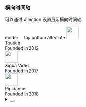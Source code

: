 ### 横向时间轴

可以通过 <yc-tag>direction</yc-tag> 设置展示横向时间轴

<div class="cell-demo vp-raw">
  <div>
    <yc-row
      align="center"
      :style="{ marginBottom: '24px' }">
      <yc-typography-text>mode: &nbsp; &nbsp;</yc-typography-text>
      <yc-radio-group
        @change="onChange"
        :modelValue="mode">
        <yc-radio value="top">top</yc-radio>
        <yc-radio value="bottom">bottom</yc-radio>
        <yc-radio value="alternate">alternate</yc-radio>
      </yc-radio-group>
    </yc-row>
    <yc-timeline
      direction="horizontal"
      pending
      :mode="mode">
      <yc-timeline-item label="2012-08">
        <yc-row :style="{ display: 'inline-flex', alignItems: 'center' }">
          <img
            width="40"
            :style="{ marginRight: '16px', marginBottom: '12px' }"
            src="https://p1-arco.byteimg.com/tos-cn-i-uwbnlip3yd/b5d834b83708a269b4562924436eac48.png~tplv-uwbnlip3yd-png.png" />
          <div :style="{ marginBottom: '12px' }">
            Toutiao
            <div :style="{ fontSize: '12px', color: '#4E5969' }">
              Founded in 2012
            </div>
          </div>
        </yc-row>
      </yc-timeline-item>
      <yc-timeline-item label="2017-05">
        <yc-row :style="{ display: 'inline-flex', alignItems: 'center' }">
          <img
            width="40"
            :style="{ marginRight: '16px', marginBottom: '12px' }"
            src="https://p1-arco.byteimg.com/tos-cn-i-uwbnlip3yd/385ed540c359ec8a9b9ce2b5fe89b098.png~tplv-uwbnlip3yd-png.png" />
          <div :style="{ marginBottom: '12px' }">
            Xigua Video
            <div :style="{ fontSize: '12px', color: '#4E5969' }">
              Founded in 2017
            </div>
          </div>
        </yc-row>
      </yc-timeline-item>
      <yc-timeline-item label="2018-07">
        <yc-row :style="{ display: 'inline-flex', alignItems: 'center' }">
          <img
            width="40"
            :style="{ marginRight: '16px', marginBottom: '12px' }"
            src="https://p1-arco.byteimg.com/tos-cn-i-uwbnlip3yd/385ed540c359ec8a9b9ce2b5fe89b098.png~tplv-uwbnlip3yd-png.png" />
          <div :style="{ marginBottom: '12px' }">
            Pipidance
            <div :style="{ fontSize: '12px', color: '#4E5969' }">
              Founded in 2018
            </div>
          </div>
        </yc-row>
      </yc-timeline-item>
    </yc-timeline>
  </div>
</div>

<script setup>
import { ref } from 'vue';
const mode = ref('top');
const onChange = (_mode) => {
  mode.value = _mode;
};
</script>

<details>
<summary>
 <button class="code-btn"  >
    <icon-code />
 </button>
</summary>

```vue
<template>
  <div>
    <yc-row
      align="center"
      :style="{ marginBottom: '24px' }">
      <yc-typography-text>mode: &nbsp; &nbsp;</yc-typography-text>
      <yc-radio-group
        @change="onChange"
        :modelValue="mode">
        <yc-radio value="top">top</yc-radio>
        <yc-radio value="bottom">bottom</yc-radio>
        <yc-radio value="alternate">alternate</yc-radio>
      </yc-radio-group>
    </yc-row>
    <yc-timeline
      direction="horizontal"
      pending
      :mode="mode">
      <yc-timeline-item label="2012-08">
        <yc-row :style="{ display: 'inline-flex', alignItems: 'center' }">
          <img
            width="40"
            :style="{ marginRight: '16px', marginBottom: '12px' }"
            src="https://p1-arco.byteimg.com/tos-cn-i-uwbnlip3yd/b5d834b83708a269b4562924436eac48.png~tplv-uwbnlip3yd-png.png" />
          <div :style="{ marginBottom: '12px' }">
            Toutiao
            <div :style="{ fontSize: '12px', color: '#4E5969' }">
              Founded in 2012
            </div>
          </div>
        </yc-row>
      </yc-timeline-item>
      <yc-timeline-item label="2017-05">
        <yc-row :style="{ display: 'inline-flex', alignItems: 'center' }">
          <img
            width="40"
            :style="{ marginRight: '16px', marginBottom: '12px' }"
            src="https://p1-arco.byteimg.com/tos-cn-i-uwbnlip3yd/385ed540c359ec8a9b9ce2b5fe89b098.png~tplv-uwbnlip3yd-png.png" />
          <div :style="{ marginBottom: '12px' }">
            Xigua Video
            <div :style="{ fontSize: '12px', color: '#4E5969' }">
              Founded in 2017
            </div>
          </div>
        </yc-row>
      </yc-timeline-item>
      <yc-timeline-item label="2018-07">
        <yc-row :style="{ display: 'inline-flex', alignItems: 'center' }">
          <img
            width="40"
            :style="{ marginRight: '16px', marginBottom: '12px' }"
            src="https://p1-arco.byteimg.com/tos-cn-i-uwbnlip3yd/385ed540c359ec8a9b9ce2b5fe89b098.png~tplv-uwbnlip3yd-png.png" />
          <div :style="{ marginBottom: '12px' }">
            Pipidance
            <div :style="{ fontSize: '12px', color: '#4E5969' }">
              Founded in 2018
            </div>
          </div>
        </yc-row>
      </yc-timeline-item>
    </yc-timeline>
  </div>
</template>

<script setup>
import { ref } from 'vue';
const mode = ref('top');
const onChange = (_mode) => {
  mode.value = _mode;
};
</script>
```

</details>
